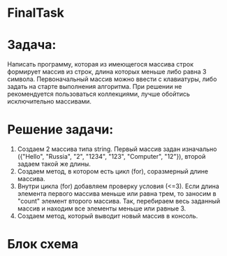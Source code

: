 # FinalTask

# Задача:
Написать программу, которая из имеющегося массива строк формирует массив из строк, длина которых меньше либо равна 3 символа. 
Первоначальный массив можно ввести с клавиатуры, либо задать на старте выполнения алгоритма.
При решении не рекомендуется пользоваться коллекциями, лучше обойтись исключительно массивами.

# Решение задачи:

1. Создаем 2 массива типа string. Первый массив задан изначально ({"Hello", "Russia", "2", "1234", "123", "Computer", "12"}), второй задаем такой же длины.
2. Создаем метод, в котором есть цикл (for), соразмерный длине массива.
3. Внутри цикла (for) добавляем проверку условия (<=3). Если длина элемента первого массива меньше или равна трем, то заносим в "count" элемент второго массива. Так, перебираем весь заданный массив и находим все элементы меньше или равные 3.
4. Создаем метод, который выводит новый массив в консоль.

# Блок схема

